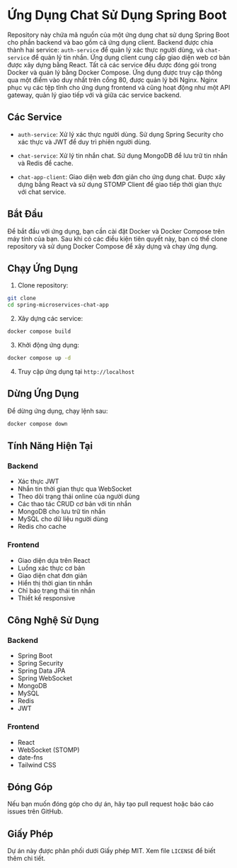 # Ứng Dụng Chat Sử Dụng Spring Boot

Repository này chứa mã nguồn của một ứng dụng chat sử dụng Spring Boot cho phần backend và bao gồm cả ứng dụng client. Backend được chia thành hai service: `auth-service` để quản lý xác thực người dùng, và `chat-service` để quản lý tin nhắn. Ứng dụng client cung cấp giao diện web cơ bản được xây dựng bằng React. Tất cả các service đều được đóng gói trong Docker và quản lý bằng Docker Compose. Ứng dụng được truy cập thông qua một điểm vào duy nhất trên cổng 80, được quản lý bởi Nginx. Nginx phục vụ các tệp tĩnh cho ứng dụng frontend và cũng hoạt động như một API gateway, quản lý giao tiếp với và giữa các service backend.

## Các Service

- `auth-service`: Xử lý xác thực người dùng. Sử dụng Spring Security cho xác thực và JWT để duy trì phiên người dùng.

- `chat-service`: Xử lý tin nhắn chat. Sử dụng MongoDB để lưu trữ tin nhắn và Redis để cache.

- `chat-app-client`: Giao diện web đơn giản cho ứng dụng chat. Được xây dựng bằng React và sử dụng STOMP Client để giao tiếp thời gian thực với chat service.

## Bắt Đầu

Để bắt đầu với ứng dụng, bạn cần cài đặt Docker và Docker Compose trên máy tính của bạn. Sau khi có các điều kiện tiên quyết này, bạn có thể clone repository và sử dụng Docker Compose để xây dựng và chạy ứng dụng.

## Chạy Ứng Dụng

1. Clone repository:

```sh
git clone 
cd spring-microservices-chat-app
```

2. Xây dựng các service:

```sh
docker compose build
```

3. Khởi động ứng dụng:

```sh
docker compose up -d
```

4. Truy cập ứng dụng tại `http://localhost`

## Dừng Ứng Dụng

Để dừng ứng dụng, chạy lệnh sau:

```sh
docker compose down
```

## Tính Năng Hiện Tại

### Backend
- Xác thực JWT
- Nhắn tin thời gian thực qua WebSocket
- Theo dõi trạng thái online của người dùng
- Các thao tác CRUD cơ bản với tin nhắn
- MongoDB cho lưu trữ tin nhắn
- MySQL cho dữ liệu người dùng
- Redis cho cache

### Frontend
- Giao diện dựa trên React
- Luồng xác thực cơ bản
- Giao diện chat đơn giản
- Hiển thị thời gian tin nhắn
- Chỉ báo trạng thái tin nhắn
- Thiết kế responsive

## Công Nghệ Sử Dụng

### Backend
- Spring Boot
- Spring Security
- Spring Data JPA
- Spring WebSocket
- MongoDB
- MySQL
- Redis
- JWT

### Frontend
- React
- WebSocket (STOMP)
- date-fns
- Tailwind CSS

## Đóng Góp

Nếu bạn muốn đóng góp cho dự án, hãy tạo pull request hoặc báo cáo issues trên GitHub.

## Giấy Phép

Dự án này được phân phối dưới Giấy phép MIT. Xem file `LICENSE` để biết thêm chi tiết.
